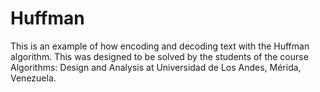 # Huffman

This is an example of how encoding and decoding text with the Huffman
algorithm. This was designed to be solved by the students of the course
Algorithms: Design and Analysis at Universidad de Los Andes, Mérida, Venezuela.